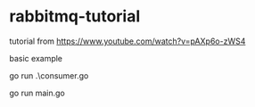 # rabbitmq-tutorial

tutorial from 
https://www.youtube.com/watch?v=pAXp6o-zWS4

basic example

go run .\consumer.go

go run main.go
